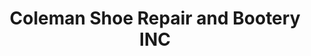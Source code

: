 ---
title: "Coleman Shoe Repair and Bootery INC"
url: /princeton/coleman-shoe-repair-and-bootery-inc/
shop: shoes
---